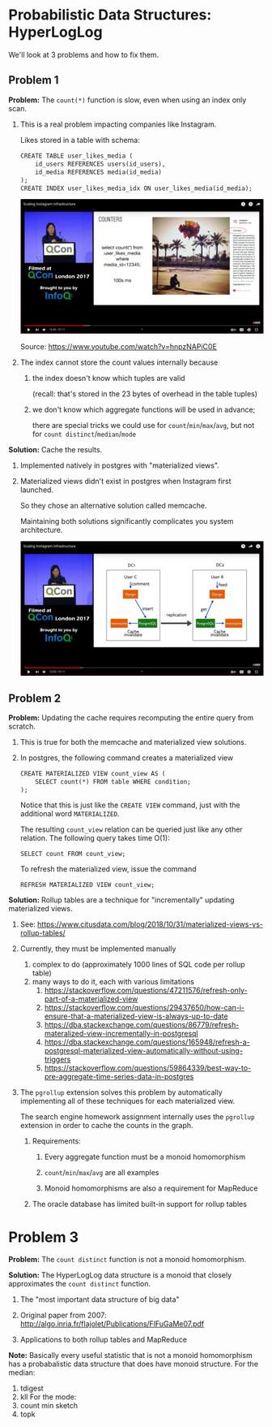 # Probabilistic Data Structures: HyperLogLog

We'll look at 3 problems and how to fix them.

## Problem 1

**Problem:**
The `count(*)` function is slow, even when using an index only scan.

1. This is a real problem impacting companies like Instagram.

   Likes stored in a table with schema:
   ```
   CREATE TABLE user_likes_media (
       id_users REFERENCES users(id_users),
       id_media REFERENCES media(id_media)
   );
   CREATE INDEX user_likes_media_idx ON user_likes_media(id_media);
   ```

   <img src=instagram_count_star.png />

   Source: https://www.youtube.com/watch?v=hnpzNAPiC0E

1. The index cannot store the count values internally because
    1. the index doesn't know which tuples are valid
    
       (recall: that's stored in the 23 bytes of overhead in the table tuples)

    1. we don't know which aggregate functions will be used in advance;

       there are special tricks we could use for `count`/`min`/`max`/`avg`, but not for `count distinct`/`median`/`mode`

**Solution:**
Cache the results.

1. Implemented natively in postgres with "materialized views".

1. Materialized views didn't exist in postgres when Instagram first launched.
   
   So they chose an alternative solution called memcache.

   Maintaining both solutions significantly complicates you system architecture.

   <img src=instagram_memcache.png />

## Problem 2

**Problem:**
Updating the cache requires recomputing the entire query from scratch.

1. This is true for both the memcache and materialized view solutions.

1. In postgres, the following command creates a materialized view
   ```
   CREATE MATERIALIZED VIEW count_view AS (
       SELECT count(*) FROM table WHERE condition;
   );
   ```
   Notice that this is just like the `CREATE VIEW` command, just with the additional word `MATERIALIZED`.
   
   The resulting `count_view` relation can be queried just like any other relation.
   The following query takes time O(1):
   ```
   SELECT count FROM count_view;
   ```

   To refresh the materialized view, issue the command
   ```
   REFRESH MATERIALIZED VIEW count_view;
   ```

**Solution:**
Rollup tables are a technique for "incrementally" updating materialized views.

1. See: https://www.citusdata.com/blog/2018/10/31/materialized-views-vs-rollup-tables/

1. Currently, they must be implemented manually
    1. complex to do (approximately 1000 lines of SQL code per rollup table)
    1. many ways to do it, each with various limitations
        1. https://stackoverflow.com/questions/47211576/refresh-only-part-of-a-materialized-view
        1. https://stackoverflow.com/questions/29437650/how-can-i-ensure-that-a-materialized-view-is-always-up-to-date
        1. https://dba.stackexchange.com/questions/86779/refresh-materalized-view-incrementally-in-postgresql
        1. https://dba.stackexchange.com/questions/165948/refresh-a-postgresql-materialized-view-automatically-without-using-triggers
        1. https://stackoverflow.com/questions/59864339/best-way-to-pre-aggregate-time-series-data-in-postgres

1. The `pgrollup` extension solves this problem by automatically implementing all of these techniques for each materialized view.

   The search engine homework assignment internally uses the `pgrollup` extension in order to cache the counts in the graph.

   1. Requirements:
      1. Every aggregate function must be a monoid homomorphism

      1. `count`/`min`/`max`/`avg` are all examples

      1. Monoid homomorphisms are also a requirement for MapReduce

   1. The oracle database has limited built-in support for rollup tables

# Problem 3

**Problem:**
The `count distinct` function is not a monoid homomorphism.

**Solution:**
The HyperLogLog data structure is a monoid that closely approximates the `count distinct` function.

1. The "most important data structure of big data"

1. Original paper from 2007: http://algo.inria.fr/flajolet/Publications/FlFuGaMe07.pdf

1. Applications to both rollup tables and MapReduce

**Note:**
Basically every useful statistic that is not a monoid homomorphism has a probabalistic data structure that does have monoid structure.
For the median:
1. tdigest
1. kll
For the mode:
1. count min sketch
1. topk
